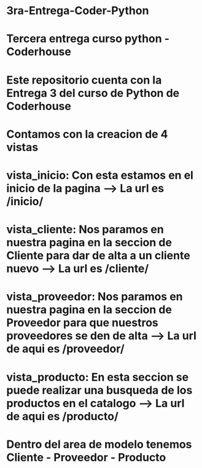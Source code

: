 # 3ra-Entrega-Coder-Python
# Tercera entrega curso python - Coderhouse

# Este repositorio cuenta con la Entrega 3 del curso de Python de Coderhouse

# Contamos con la creacion de 4 vistas

# vista_inicio: Con esta estamos en el inicio de la pagina --> La url es /inicio/
# vista_cliente: Nos paramos en nuestra pagina en la seccion de Cliente para dar de alta a un cliente nuevo --> La url es /cliente/
# vista_proveedor: Nos paramos en nuestra pagina en la seccion de Proveedor para que nuestros proveedores se den de alta --> La url de aqui es /proveedor/
# vista_producto: En esta seccion se puede realizar una busqueda de los productos en el catalogo --> La url de aqui es /producto/

# Dentro del area de modelo tenemos Cliente - Proveedor - Producto